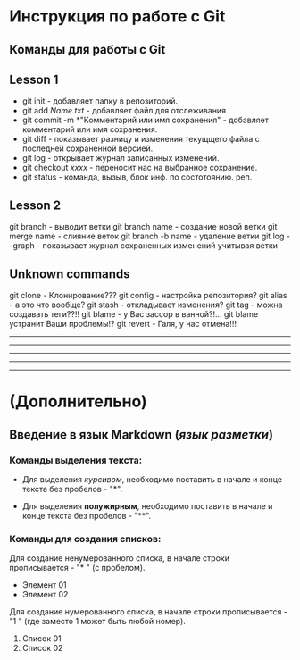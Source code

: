 # Инструкция по работе с Git



## Команды для работы с Git

## Lesson 1

* git init - добавляет папку в репозиторий. 
* git add *Name.txt* - добавляет файл для отслеживания.
* git commit -m *"Комментарий или имя сохранения" - добавляет комментарий или имя сохранения.
* git diff - показывает разницу и изменения текущщего файла с последней сохраненной версией.
* git log - открывает журнал записанных изменений.
* git checkout *xxxx* - переносит нас на выбранное сохранение.
* git status - команда, вызыв, блок инф. по состотоянию. реп.


## Lesson 2
git branch - выводит ветки
git branch name - создание новой ветки
git merge name - слияние веток
git branch -b name - удаление ветки
git log --graph - показывает журнал сохраненных изменений учитывая ветки


## Unknown commands
git clone - Клонирование???
git config - настройка репозитория?
git alias - а это что вообще?
git stash - откладывает изменения?
git tag - можна создавать теги??!!
git blame - у Вас зассор в ванной?!... git blame устранит Ваши проблемы!?
git revert - Галя, у нас отмена!!!


---
---
---
---
---


# (Дополнительно)
## Введение в язык Markdown (*язык разметки*)
### Команды выделения текста:

* Для выделения *курсивом*, необходимо поставить в начале и конце текста без пробелов - "*".

* Для выделения **полужирным**, необходимо поставить в начале и конце текста без пробелов - "**".

### Команды для создания списков:

Для создание ненумерованного списка, в начале строки прописывается - "* " (с пробелом). 
* Элемент 01
* Элемент 02

Для создание нумерованного списка, в начале строки прописывается - "1 " (где заместо 1 может быть любой номер). 

1. Список 01
2. Список 02



